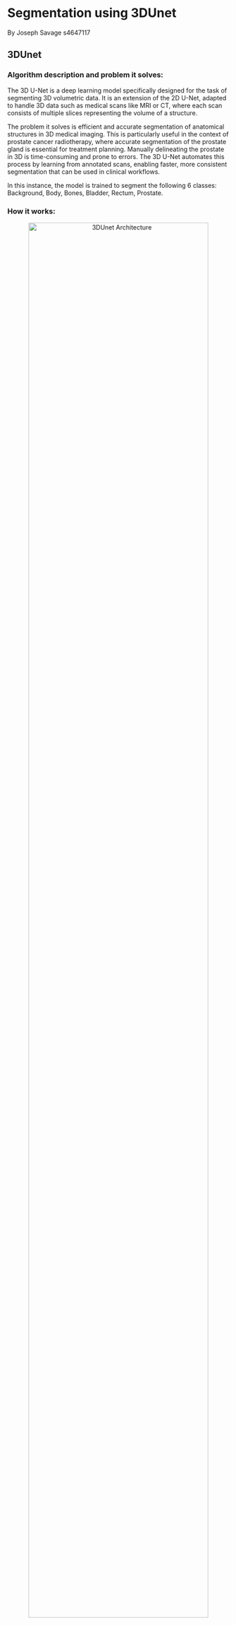 # Segmentation using 3DUnet

By Joseph Savage s4647117

## 3DUnet

### Algorithm description and problem it solves:

The 3D U-Net is a deep learning model specifically designed for the task of segmenting 3D volumetric data. It is an extension of the 2D U-Net, adapted to handle 3D data such as medical scans like MRI or CT, where each scan consists of multiple slices representing the volume of a structure.

The problem it solves is efficient and accurate segmentation of anatomical structures in 3D medical imaging. This is particularly useful in the context of prostate cancer radiotherapy, where accurate segmentation of the prostate gland is essential for treatment planning. Manually delineating the prostate in 3D is time-consuming and prone to errors. The 3D U-Net automates this process by learning from annotated scans, enabling faster, more consistent segmentation that can be used in clinical workflows.

In this instance, the model is trained to segment the following 6 classes: Background, Body, Bones, Bladder, Rectum, Prostate.

### How it works:
<div align="center">
    <img src="imgs/Screenshot%202024-10-22%20141306.png" alt="3DUnet Architecture" title="3DUnet Architecture" width="90%">
</div>

The 3D U-Net follows an encoder-decoder architecture, designed to process and segment volumetric (3D) medical data. This structure allows the network to learn rich features at multiple scales while preserving spatial information, which is essential for accurate segmentation.

#### 1. Encoder Path (Contracting Path):

The encoder path is responsible for extracting increasingly complex features from the input volume (e.g., 3D medical scans). It does this through multiple stages of convolutional layers followed by downsampling operations (usually max-pooling).

-   Convolutional Layers: Each stage of the encoder applies a series of 3D convolutional filters. These filters scan the input volume and generate feature maps that capture local patterns, such as edges, textures, and eventually more abstract structures.

-   Non-Linearity and Normalisation: After each convolution, non-linear activation functions (e.g., ReLU) are applied to introduce non-linearities, which help the model learn complex relationships. Batch normalisation is often applied to stabilise and accelerate training.

-   Max Pooling: After the convolutional layers in each stage, 3D max pooling is applied to reduce the spatial dimensions of the feature maps. This downsampling operation retains the most prominent features while discarding finer details, allowing the model to capture larger contextual information and reduce computational cost.

-   Hierarchical Feature Extraction: As we move deeper into the encoder, the receptive field increases, allowing the network to learn features at multiple scales. Early layers focus on low-level features (edges, textures), while deeper layers capture higher-level semantic information (e.g., object parts and context).

The goal of the encoder path is to gradually compress the input data into a compact representation, while retaining important spatial and structural information.

#### 2. Bottleneck (or Latent Space):

The bottleneck is the narrowest point in the U-Net architecture and represents the latent space of the input data. At this stage, the model has drastically reduced the spatial dimensions of the input but has captured high-level, abstract feature representations.

-   Abstract Feature Learning: The bottleneck focuses on encoding high-level information from the input data. It doesn't directly capture fine details but encodes the most significant structural and spatial patterns that are useful for the segmentation task.

-   Dimensionality Reduction: Since the bottleneck has the fewest number of voxels (3D pixels), it is computationally efficient while still holding important global information about the structure being segmented. This helps the network understand the overall context of the prostate or any other anatomical structure.

-   Information Bottleneck: It plays a critical role in compressing the information, ensuring that the network doesn’t overfit by only focusing on high-level features and discarding irrelevant details.

#### 3. Decoder Path (Expanding Path):

The decoder path is responsible for reconstructing the segmentation map from the compressed features learned by the encoder and bottleneck. The goal is to restore the spatial dimensions of the input volume while maintaining accurate segmentation of target structures.

-   Transposed Convolutions (Upsampling): The decoder begins by upsampling the feature maps from the bottleneck using 3D transposed convolutions (also called deconvolutions). These operations increase the spatial resolution of the feature maps, essentially reversing the downsampling process performed in the encoder.

-   Feature Refinement: As the decoder upsamples the features, it refines the spatial details, making the output feature maps more precise. This process gradually recovers the spatial resolution lost during the encoder's downsampling stages.

-   Skip Connections: One of the key innovations of U-Net is the use of skip connections. At each stage of the decoder, the upsampled feature maps are concatenated with the corresponding feature maps from the encoder path. These skip connections allow the decoder to leverage both low-level features (from early layers of the encoder) and high-level features (from later layers). This helps the model retain fine-grained spatial details, such as boundaries and textures, which are essential for accurate segmentation.

#### Final Output:

The final layer of the decoder typically uses a 1x1x1 convolution to produce an output with the same spatial dimensions as the input, but with a number of channels corresponding to the segmentation task. In this case, the model outputs six channels, providing more flexibility in handling the logits during post-processing. For tasks like prostate segmentation, where the model is trained on 3D medical scans with manually labeled prostate regions, the model predicts pixel-wise classifications for each 3D scan, generating a segmented map of the prostate and other relevant structures (e.g., background, bladder).

### Optimisations / hyperparameters:

#### Loss function:

In this task, a custom loss function, Weighted Dice Loss, was implemented to improve segmentation performance. Initially, the standard unweighted Dice Loss was tested, but it resulted in poor Dice scores for under-represented classes, such as the bladder or the prostate. These smaller classes had a diminished impact on the overall loss due to their lower representation in the dataset.

To address this imbalance, the Dice loss for each class was computed individually and then scaled by a weighting factor, a hyperparameter that determines the relative contribution of each class to the overall loss. The final loss function is the sum of these weighted Dice losses, giving more influence to under-represented classes in the optimisation process.

This approach significantly improved segmentation performance, especially for smaller, less-represented classes.

#### Dice loss class weighting:

After testing more sophisticated methods of obtaining these weights (for example calculating them based on the total number of pixels each class has in the entire dataset), the best performance was found by simply using the following weights:

```plaintext
[0.0476,0.0952,0.1429,0.1905,0.2381,0.2857]
```

(Note that we simply normalised the following to obtain these values: [1, 2, 3, 4, 5, 6]). This way, the less a given class appears, the more weighting it has on the overall loss. Again, this allows smaller classes to not be overlooked in training.

#### Learning rate scheduler:

Another optimisation implemented was the use of a learning rate scheduler. Specifically, PyTorch's OneCycleLR scheduler was employed. Throughout the epochs, this scheduler gradually increases the learning rate to a peak value, then slowly reduces it. This approach helps improve model performance, reduces training time, and increases the likelihood of finding a global minimum.

#### Learning rate scheduler parameters:

-   **optimizer**: The optimizer (Adam) whose learning rate will be modified.
-   **max_lr**: The maximum learning rate, set to (1 × 10⁻³) (0.01).
-   **total_steps**: Total number of training steps used to schedule the learning rate.
-   **pct_start**: Percentage of total steps spent increasing the learning rate, here set to 30%.
-   **anneal_strategy**: Decay method after reaching the max learning rate; 'cos' means cosine annealing.
-   **div_factor**: Initial learning rate calculated as max_lr divided by this factor, resulting in (0.01 / 25 = 0.0004).
-   **final_div_factor**: Final learning rate, which is the initial rate divided by this factor, leading to around (4 × 10⁻⁹).

#### Batch size:

The batch size was kept at 2, since the model is quite memory intensive, and large batch sizes are not viable as a result. It showed a slight improvement in performance over a batch size of 1.

## Project info:

### Dependencies:

-   Python 3.12.4
-   PyTorch 2.4.1+cu118
-   Numpy 1.26.3
-   NiBabel 5.2.1

### File structure:

```plaintext
3DProstateSegment_s4647117/
├── README.md
├── imgs         # Directory to hold images used in README.md
├── dataset.py   # Custom PyTorch Dataset for Loading and Preprocessing NIfTI Files
├── modules.py   # Core components and architecture of the 3DUnet
├── train.py     # Training Script for 3DUNet Model, as well as calculating per-class Dice Score
├── utils.py     # Utility functions such as custom weighted Dice loss and Dice score calculations
└── predict.py   # Shows example usage of trained model. Prints Dice Scores and saves NIfTI files
```

## Input:

Input images have dimensions [256, 256, 128]. Some of the data the model was trained on had dimensions [256, 256, 144], these were trimmed down to [256, 256, 128] to keep resolution consistent.
Here is an example input image:

<div align="left">
    <img src="imgs/input_image.png" alt="Overlayed comparison gif"width="50%">
</div>
For training, each input image has a corresponding label image:

<div align="left">
    <img src="imgs/input_label.png" alt="Overlayed comparison gif"width="50%">
</div>

## Example outputs and Comparison with true labels:

Left is Actual label (ground truth), and right is the predicted label

### Side by side gif:

<div style="display: flex; justify-content: space-around;">
  <img src="imgs/actual-ezgif.com.gif" alt="GIF 1" width="45%" style="margin-right: 10px;">
  <img src="imgs/pred-ezgif.com.gif" alt="GIF 2" width="45%">
</div>

### Side by side slice:

<div style="display: flex; justify-content: space-around;">
  <img src="imgs/actual_seperate.png" alt="Actual label" width="45%" style="margin-right: 10px;">
  <img src="imgs/pred_seperate.png" alt="Predicted label" width="45%">
</div>

### Overlayed gif:

As above, colored are the predicted labels, and greyscale is actual label

<div align="left">
    <img src="imgs/comparison.gif" alt="Overlayed comparison gif"width="50%">
</div>

## Plots and results:

### Training and Validation loss:

<div align="left">
    <img src="imgs/loss_new (1).png" alt="3DUnet Architecture" title="3DUnet Architecture" width="70%">
</div>
We observed a spike in the validation loss during training, which is not surprising given our choice of a smaller batch size (due to memory limitations), as it tends to introduce more variability in the training process.

### Learning rate:

<div align="left">
    <img src="imgs/learning_rate_new (1).png" alt="3DUnet Architecture" title="3DUnet Architecture" width="70%">
</div>
We can observe how our learning rate scheduler works from this graph.

### Per-class Dice scores over the test set:

```plaintext
[0.9981201  0.9883934  0.92527676 0.96453923 0.87255245 0.88465655]
```

The Dice score is a metric used to evaluate the similarity between predicted and actual data, commonly in image segmentation tasks. It ranges from 0 (no overlap) to 1 (perfect overlap), where higher values indicate better performance. These scores are good because they show strong overlap between the model's predictions and the actual data, with most scores above 0.9. Even the lowest scores (around 0.87 and 0.88) are still considered strong, indicating that the model performs well across different classes.

## Preprocessing and data splits:

The dataset is divided into training, validation, and test sets to ensure that the model can generalise well to unseen data. The splits are typically chosen based on the size of the dataset and ensuring that each set represents a diverse range of cases. We chose an 70-15-15 split, where 70% of the data is used for training, 15% for validation, and 15% for testing.

-   Preprocessing: Common preprocessing steps included normalisation (scaling pixel intensities) and resizing images to a consistent resolution.
-   Transforms: We did not use any transforms or data augmentation. This could be a potential point of improvement to explore in the future.

These decisions are critical for improving the model's ability to segment the prostate accurately across different patients.

## References:

Içek, O, Abdulkadir, A, Lienkamp, S, Brox, T & Ronneberger, O 2016, 3D U-Net: Learning Dense Volumetric Segmentation from Sparse Annotation, 21 June, viewed 22 October 2024, <https://arxiv.org/pdf/1606.06650>.

Sudre, CH, Li, W, Vercauteren, T, Ourselin, S & Jorge Cardoso, M 2017, Generalised Dice Overlap as a Deep Learning Loss Function for Highly Unbalanced Segmentations, in MJ Cardoso, T Arbel, G Carneiro, T Syeda-Mahmood, JMRS Tavares, M Moradi, A Bradley, H Greenspan, JP Papa, A Madabhushi, JC Nascimento, JS Cardoso, V Belagiannis & Z Lu (eds), Springer Link, Springer International Publishing, Cham, pp. 240–248, viewed 22 October 2024, <https://link.springer.com/chapter/10.1007%2F978-3-319-67558-9_28>.
